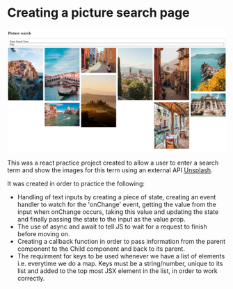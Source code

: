# Creating a picture search page

![Picture Search UI](./src/images/picture-search.png)

This was a react practice project created to allow a user to enter a search term and show the images for this term using an external API [Unsplash](https://unsplash.com/).

It was created in order to practice the following:

- Handling of text inputs by creating a piece of state, creating an event handler to watch for the 'onChange' event, getting the value from the input when onChange occurs, taking this value and updating the state and finally passing the state to the input as the value prop.
- The use of async and await to tell JS to wait for a request to finish before moving on.
- Creating a callback function in order to pass information from the parent component to the Child component and back to its parent.
- The requirment for keys to be used whenever we have a list of elements i.e. everytime we do a map. Keys must be a string/number, unique to its list and added to the top most JSX element in the list, in order to work correctly.